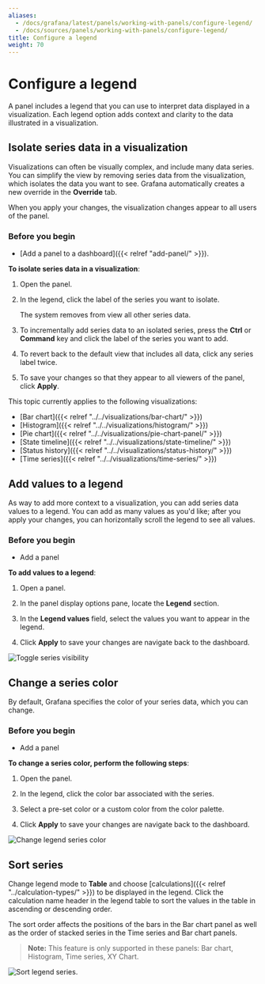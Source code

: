 ```yaml
---
aliases:
  - /docs/grafana/latest/panels/working-with-panels/configure-legend/
  - /docs/sources/panels/working-with-panels/configure-legend/
title: Configure a legend
weight: 70
---
```


# Configure a legend

A panel includes a legend that you can use to interpret data displayed in a visualization. Each legend option adds context and clarity to the data illustrated in a visualization.

## Isolate series data in a visualization

Visualizations can often be visually complex, and include many data series. You can simplify the view by removing series data from the visualization, which isolates the data you want to see. Grafana automatically creates a new override in the **Override** tab.

When you apply your changes, the visualization changes appear to all users of the panel.

### Before you begin

- [Add a panel to a dashboard]({{< relref "add-panel/" >}}).

**To isolate series data in a visualization**:

1. Open the panel.

1. In the legend, click the label of the series you want to isolate.

   The system removes from view all other series data.

1. To incrementally add series data to an isolated series, press the **Ctrl** or **Command** key and click the label of the series you want to add.

1. To revert back to the default view that includes all data, click any series label twice.

1. To save your changes so that they appear to all viewers of the panel, click **Apply**.

This topic currently applies to the following visualizations:

- [Bar chart]({{< relref "../../visualizations/bar-chart/" >}})
- [Histogram]({{< relref "../../visualizations/histogram/" >}})
- [Pie chart]({{< relref "../../visualizations/pie-chart-panel/" >}})
- [State timeline]({{< relref "../../visualizations/state-timeline/" >}})
- [Status history]({{< relref "../../visualizations/status-history/" >}})
- [Time series]({{< relref "../../visualizations/time-series/" >}})

## Add values to a legend

As way to add more context to a visualization, you can add series data values to a legend. You can add as many values as you'd like; after you apply your changes, you can horizontally scroll the legend to see all values.

### Before you begin

- Add a panel

**To add values to a legend**:

1. Open a panel.

1. In the panel display options pane, locate the **Legend** section.

1. In the **Legend values** field, select the values you want to appear in the legend.

1. Click **Apply** to save your changes are navigate back to the dashboard.

![Toggle series visibility](/static/img/docs/legend/legend-series-toggle-7-5.png)

## Change a series color

By default, Grafana specifies the color of your series data, which you can change.

### Before you begin

- Add a panel

**To change a series color, perform the following steps**:

1. Open the panel.

1. In the legend, click the color bar associated with the series.

1. Select a pre-set color or a custom color from the color palette.

1. Click **Apply** to save your changes are navigate back to the dashboard.

![Change legend series color](/static/img/docs/legend/legend-series-color-7-5.png)

## Sort series

Change legend mode to **Table** and choose [calculations]({{< relref "../calculation-types/" >}}) to be displayed in the legend. Click the calculation name header in the legend table to sort the values in the table in ascending or descending order.

The sort order affects the positions of the bars in the Bar chart panel as well as the order of stacked series in the Time series and Bar chart panels.

> **Note:** This feature is only supported in these panels: Bar chart, Histogram, Time series, XY Chart.

![Sort legend series](/static/img/docs/legend/legend-series-sort-8-3.png).
